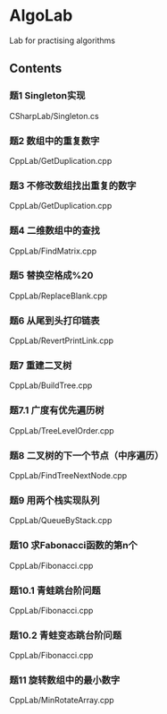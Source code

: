 # AlgoLab
Lab for practising algorithms

## Contents
### 题1 Singleton实现
CSharpLab/Singleton.cs

### 题2 数组中的重复数字
CppLab/GetDuplication.cpp

### 题3 不修改数组找出重复的数字
CppLab/GetDuplication.cpp

### 题4 二维数组中的查找
CppLab/FindMatrix.cpp

### 题5 替换空格成%20
CppLab/ReplaceBlank.cpp

### 题6 从尾到头打印链表
CppLab/RevertPrintLink.cpp

### 题7 重建二叉树
CppLab/BuildTree.cpp

### 题7.1 广度有优先遍历树
CppLab/TreeLevelOrder.cpp

### 题8 二叉树的下一个节点（中序遍历）
CppLab/FindTreeNextNode.cpp

### 题9 用两个栈实现队列
CppLab/QueueByStack.cpp

### 题10 求Fabonacci函数的第n个
CppLab/Fibonacci.cpp

### 题10.1 青蛙跳台阶问题
CppLab/Fibonacci.cpp

### 题10.2 青蛙变态跳台阶问题
CppLab/Fibonacci.cpp

### 题11 旋转数组中的最小数字
CppLab/MinRotateArray.cpp
